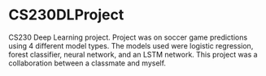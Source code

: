 # CS230DLProject
CS230 Deep Learning project. Project was on soccer game predictions using 4 different model 
types. The models used were logistic regression, forest classifier, neural network, and an LSTM 
network. This project was a collaboration between a classmate and myself.
